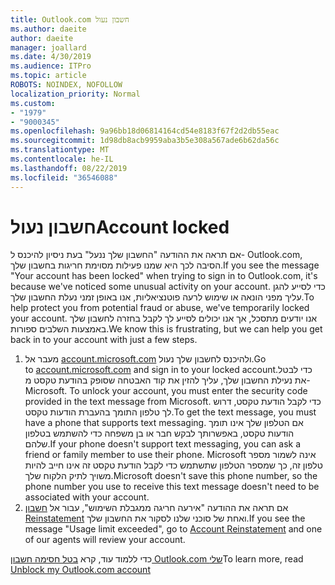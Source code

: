```yaml
---
title: Outlook.com חשבון נעול
ms.author: daeite
author: daeite
manager: joallard
ms.date: 4/30/2019
ms.audience: ITPro
ms.topic: article
ROBOTS: NOINDEX, NOFOLLOW
localization_priority: Normal
ms.custom:
- "1979"
- "9000345"
ms.openlocfilehash: 9a96bb18d06814164cd54e8183f67f2d2db55eac
ms.sourcegitcommit: 1d98db8acb9959aba3b5e308a567ade6b62da56c
ms.translationtype: MT
ms.contentlocale: he-IL
ms.lasthandoff: 08/22/2019
ms.locfileid: "36546088"
---
```

# <a name="account-locked"></a><span data-ttu-id="e0f6d-102">חשבון נעול</span><span class="sxs-lookup"><span data-stu-id="e0f6d-102">Account locked</span></span>

<span data-ttu-id="e0f6d-103">אם תראה את ההודעה "החשבון שלך ננעל" בעת ניסיון להיכנס ל- Outlook.com, הסיבה לכך היא שמנו פעילות מסוימת חריגות בחשבון שלך.</span><span class="sxs-lookup"><span data-stu-id="e0f6d-103">If you see the message "Your account has been locked" when trying to sign in to Outlook.com, it's because we've noticed some unusual activity on your account.</span></span> <span data-ttu-id="e0f6d-104">כדי לסייע להגן עליך מפני הונאה או שימוש לרעה פוטנציאליות, אנו באופן זמני נעלת החשבון שלך.</span><span class="sxs-lookup"><span data-stu-id="e0f6d-104">To help protect you from potential fraud or abuse, we've temporarily locked your account.</span></span> <span data-ttu-id="e0f6d-105">אנו יודעים מתסכל, אך אנו יכולים לסייע לך לקבל בחזרה לחשבון שלך באמצעות השלבים ספורות.</span><span class="sxs-lookup"><span data-stu-id="e0f6d-105">We know this is frustrating, but we can help you get back in to your account with just a few steps.</span></span>

1. <span data-ttu-id="e0f6d-106">מעבר אל [account.microsoft.com](https://go.microsoft.com/fwlink/?linkid=2090484) ולהיכנס לחשבון שלך נעול.</span><span class="sxs-lookup"><span data-stu-id="e0f6d-106">Go to [account.microsoft.com](https://go.microsoft.com/fwlink/?linkid=2090484) and sign in to your locked account.</span></span><span data-ttu-id="e0f6d-107">כדי לבטל את נעילת החשבון שלך, עליך להזין את קוד האבטחה שסופק בהודעת טקסט מ- Microsoft.</span><span class="sxs-lookup"><span data-stu-id="e0f6d-107"> To unlock your account, you must enter the security code provided in the text message from Microsoft.</span></span> <span data-ttu-id="e0f6d-108">כדי לקבל הודעת טקסט, דרוש לך טלפון התומך בהעברת הודעות טקסט.</span><span class="sxs-lookup"><span data-stu-id="e0f6d-108">To get the text message, you must have a phone that supports text messaging.</span></span> <span data-ttu-id="e0f6d-109">אם הטלפון שלך אינו תומך הודעות טקסט, באפשרותך לבקש חבר או בן משפחה כדי להשתמש בטלפון שלהם.</span><span class="sxs-lookup"><span data-stu-id="e0f6d-109">If your phone doesn't support text messaging, you can ask a friend or family member to use their phone.</span></span> <span data-ttu-id="e0f6d-110">Microsoft אינה לשמור מספר טלפון זה, כך שמספר הטלפון שתשתמש כדי לקבל הודעת טקסט זה אינו חייב להיות משויך לתיק הלקוח שלך.</span><span class="sxs-lookup"><span data-stu-id="e0f6d-110">Microsoft doesn't save this phone number, so the phone number you use to receive this text message doesn't need to be associated with your account.</span></span>
2. <span data-ttu-id="e0f6d-111">אם תראה את ההודעה "אירעה חריגה ממגבלת השימוש", עבור אל [חשבון Reinstatement](https://go.microsoft.com/fwlink/?linkid=2090483) ואחת של סוכני שלנו לסקור את החשבון שלך.</span><span class="sxs-lookup"><span data-stu-id="e0f6d-111">If you see the message "Usage limit exceeded", go to [Account Reinstatement](https://go.microsoft.com/fwlink/?linkid=2090483) and one of our agents will review your account.</span></span>

<span data-ttu-id="e0f6d-112">כדי ללמוד עוד, קרא [בטל חסימה חשבון Outlook.com שלי](https://support.office.com/article/f4ad2701-d166-4d8b-8a6a-9af2a1f8a4c4?wt.mc_id=Office_Outlook_com_Alchemy)</span><span class="sxs-lookup"><span data-stu-id="e0f6d-112">To learn more, read [Unblock my Outlook.com account](https://support.office.com/article/f4ad2701-d166-4d8b-8a6a-9af2a1f8a4c4?wt.mc_id=Office_Outlook_com_Alchemy)</span></span> 